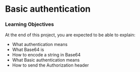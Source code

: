 # Basic authentication

### Learning Objectives
At the end of this project, you are expected to be able to explain:
- What authentication means
- What Base64 is
- How to encode a string in Base64
- What Basic authentication means
- How to send the Authorization header
